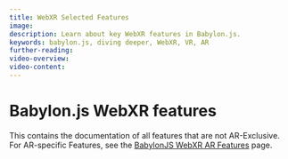 ```yaml
---
title: WebXR Selected Features
image:
description: Learn about key WebXR features in Babylon.js.
keywords: babylon.js, diving deeper, WebXR, VR, AR
further-reading:
video-overview:
video-content:
---
```


# Babylon.js WebXR features

This contains the documentation of all features that are not AR-Exclusive. For AR-specific Features, see the [BabylonJS WebXR AR Features](/features/featuresDeepDive/webXR/webXRARFeatures) page.
